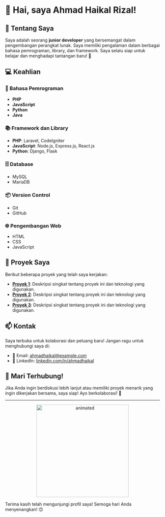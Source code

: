 # 👋 Hai, saya Ahmad Haikal Rizal!

## 🌟 Tentang Saya
Saya adalah seorang **junior developer** yang bersemangat dalam pengembangan perangkat lunak. Saya memiliki pengalaman dalam berbagai bahasa pemrograman, library, dan framework. Saya selalu siap untuk belajar dan menghadapi tantangan baru! 🚀

## 💻 Keahlian
### 🔧 Bahasa Pemrograman
- **PHP**
- **JavaScript**
- **Python**
- **Java**

### 📚 Framework dan Library
- **PHP**: Laravel, CodeIgniter
- **JavaScript**: Node.js, Express.js, React.js
- **Python**: Django, Flask

### 🗄️ Database
- MySQL
- MariaDB

### 📦 Version Control
- Git
- GitHub

### 🌐 Pengembangan Web
- HTML
- CSS
- JavaScript

## 🚀 Proyek Saya
Berikut beberapa proyek yang telah saya kerjakan:

- [**Proyek 1**](link-proyek-1): Deskripsi singkat tentang proyek ini dan teknologi yang digunakan.
- [**Proyek 2**](link-proyek-2): Deskripsi singkat tentang proyek ini dan teknologi yang digunakan.
- [**Proyek 3**](link-proyek-3): Deskripsi singkat tentang proyek ini dan teknologi yang digunakan.

## 📫 Kontak
Saya terbuka untuk kolaborasi dan peluang baru! Jangan ragu untuk menghubungi saya di:

- 📧 Email: [ahmadhaikal@example.com](mailto:ahmadhaikal@example.com)
- 🔗 LinkedIn: [linkedin.com/in/ahmadhaikal](https://www.linkedin.com/in/ahmadhaikal)

## 🌈 Mari Terhubung!
Jika Anda ingin berdiskusi lebih lanjut atau memiliki proyek menarik yang ingin dikerjakan bersama, saya siap! Ayo berkolaborasi! 🎉

---

<div align="center">
  <img src="https://media.giphy.com/media/3oEjI6SIIHBdRxv4Zq/giphy.gif" alt="animated" width="300"/>
</div>

Terima kasih telah mengunjungi profil saya! Semoga hari Anda menyenangkan! 😊
